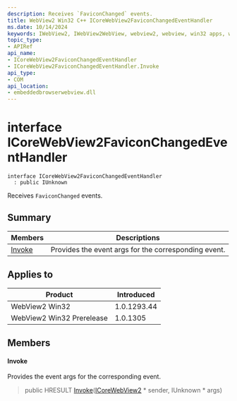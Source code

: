 ```yaml
---
description: Receives `FaviconChanged` events.
title: WebView2 Win32 C++ ICoreWebView2FaviconChangedEventHandler
ms.date: 10/14/2024
keywords: IWebView2, IWebView2WebView, webview2, webview, win32 apps, win32, edge, ICoreWebView2, ICoreWebView2Controller, browser control, edge html, ICoreWebView2FaviconChangedEventHandler
topic_type: 
- APIRef
api_name:
- ICoreWebView2FaviconChangedEventHandler
- ICoreWebView2FaviconChangedEventHandler.Invoke
api_type:
- COM
api_location:
- embeddedbrowserwebview.dll
---
```


# interface ICoreWebView2FaviconChangedEventHandler

```
interface ICoreWebView2FaviconChangedEventHandler
  : public IUnknown
```

Receives `FaviconChanged` events.

## Summary

 Members                        | Descriptions
--------------------------------|---------------------------------------------
[Invoke](#invoke) | Provides the event args for the corresponding event.

## Applies to

Product                         | Introduced
--------------------------------|---------------------------------------------
WebView2 Win32            |    1.0.1293.44
WebView2 Win32 Prerelease |    1.0.1305

## Members

#### Invoke

Provides the event args for the corresponding event.

> public HRESULT [Invoke](#invoke)([ICoreWebView2](icorewebview2.md#icorewebview2) * sender, IUnknown * args)

